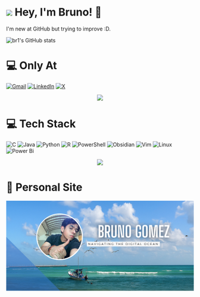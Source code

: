 # <img src="https://media1.giphy.com/media/v1.Y2lkPTc5MGI3NjExeTZxN3BtejFoaWxjbWUyZTloZzBwM21jYXg5NjR1M2F0eGRxNGJ4biZlcD12MV9pbnRlcm5hbF9naWZfYnlfaWQmY3Q9cw/hMotdpqCq0Kj4YG91F/giphy.gif" width="100"/>  Hey, I'm Bruno! 👋

I'm new at GitHub but trying to improve :D.  

![br1's GitHub stats](https://github-readme-stats.vercel.app/api?username=br1gomez&theme=cobalt&show_icons=true)

# 💻 Only At
<!--Social Media-->
<a href="mailto:brugogu@gmail.com">![Gmail](https://img.shields.io/badge/Gmail-D14836?style=for-the-badge&logo=gmail&logoColor=white)</a>
[![LinkedIn](https://img.shields.io/badge/linkedin-%230077B5.svg?style=for-the-badge&logo=linkedin&logoColor=white)](https://www.linkedin.com/in/brunogomez1)
[	![X](https://img.shields.io/badge/X-%23000000.svg?style=for-the-badge&logo=X&logoColor=white)](https://x.com/BrunoGuzm1)

<div id = "screamCat" align="center">
    <img src="https://media3.giphy.com/media/v1.Y2lkPTc5MGI3NjExcnhpbnhxcnUxN3VzeXNvMmt2MW80NDNiODEwM2RjZXRwYTN0bHJidSZlcD12MV9pbnRlcm5hbF9naWZfYnlfaWQmY3Q9cw/XUA7ZZcBl0McuVqwd8/giphy.gif" width="300">
</div>

# 💻 Tech Stack
![C](https://img.shields.io/badge/c-%2300599C.svg?style=for-the-badge&logo=c&logoColor=white)
![Java](https://img.shields.io/badge/java-%23ED8B00.svg?style=for-the-badge&logo=openjdk&logoColor=white)
![Python](https://img.shields.io/badge/python-3670A0?style=for-the-badge&logo=python&logoColor=ffdd54)
![R](https://img.shields.io/badge/r-%23276DC3.svg?style=for-the-badge&logo=r&logoColor=white)
![PowerShell](https://img.shields.io/badge/PowerShell-%235391FE.svg?style=for-the-badge&logo=powershell&logoColor=white)
![Obsidian](https://img.shields.io/badge/Obsidian-%23483699.svg?style=for-the-badge&logo=obsidian&logoColor=white)
![Vim](https://img.shields.io/badge/VIM-%2311AB00.svg?style=for-the-badge&logo=vim&logoColor=white)
![Linux](https://img.shields.io/badge/Linux-FCC624?style=for-the-badge&logo=linux&logoColor=black)
![Power Bi](https://img.shields.io/badge/power_bi-F2C811?style=for-the-badge&logo=powerbi&logoColor=black)

<div id="cat1" align="center">
    <img src="https://media1.giphy.com/media/v1.Y2lkPTc5MGI3NjExcWMxdGtobnlzNWhyNDd1dGg2MnJkNm1maDl1OXRzMDc5OTRnOXlrYiZlcD12MV9pbnRlcm5hbF9naWZfYnlfaWQmY3Q9Zw/Dl2seYrwPvfjO/giphy.gif" width="200">
</div>

# 🐻 Personal Site


<div align="center">
  <a href="https://br1gomez.github.io/Portfolio/">
    <img src="banner1.png" width="700"/>
  </a>
</div>

